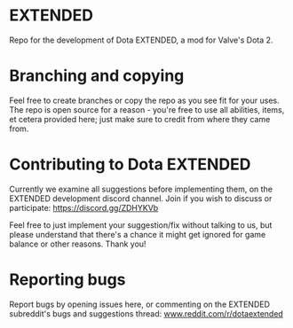 # EXTENDED
Repo for the development of Dota EXTENDED, a mod for Valve's Dota 2.

# Branching and copying
Feel free to create branches or copy the repo as you see fit for your uses. The repo is open source for a reason - you're free to use all abilities, items, et cetera provided here; just make sure to credit from where they came from.

# Contributing to Dota EXTENDED
Currently we examine all suggestions before implementing them, on the EXTENDED development discord channel. Join if you wish to discuss or participate: https://discord.gg/ZDHYKVb

Feel free to just implement your suggestion/fix without talking to us, but please understand that there's a chance it might get ignored for game balance or other reasons. Thank you!

# Reporting bugs
Report bugs by opening issues here, or commenting on the EXTENDED subreddit's bugs and suggestions thread: www.reddit.com/r/dotaextended
